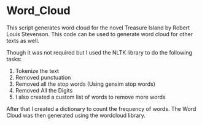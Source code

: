 # Word_Cloud

This script generates word cloud for the novel Treasure Island by Robert Louis Stevenson. This code can be used to generate word cloud for other texts as well.  

Though it was not required but I used the NLTK library to do the following tasks:

  1. Tokenize the text
  2. Removed punctuation 
  3. Removed all the stop words (Using gensim stop words)
  4. Removed All the Digits
  5. I also created a custom list of words to remove more words
 
After that I created a dictionary to count the frequency of words.
The Word Cloud was then generated using the wordcloud library.
